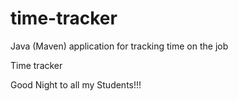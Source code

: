 # time-tracker
Java (Maven) application for tracking time on the job

Time tracker

Good Night to all my Students!!!
